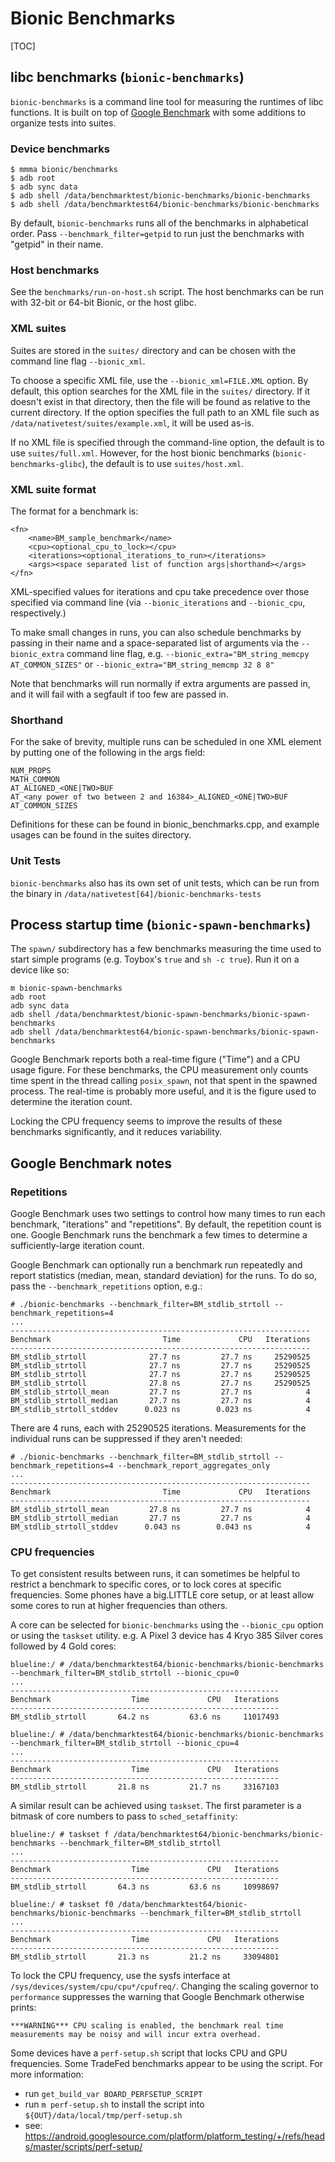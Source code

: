 # Bionic Benchmarks

[TOC]

## libc benchmarks (`bionic-benchmarks`)

`bionic-benchmarks` is a command line tool for measuring the runtimes of libc functions. It is built
on top of [Google Benchmark](https://github.com/google/benchmark) with some additions to organize
tests into suites.

### Device benchmarks

    $ mmma bionic/benchmarks
    $ adb root
    $ adb sync data
    $ adb shell /data/benchmarktest/bionic-benchmarks/bionic-benchmarks
    $ adb shell /data/benchmarktest64/bionic-benchmarks/bionic-benchmarks

By default, `bionic-benchmarks` runs all of the benchmarks in alphabetical order. Pass
`--benchmark_filter=getpid` to run just the benchmarks with "getpid" in their name.

### Host benchmarks

See the `benchmarks/run-on-host.sh` script. The host benchmarks can be run with 32-bit or 64-bit
Bionic, or the host glibc.

### XML suites

Suites are stored in the `suites/` directory and can be chosen with the command line flag
`--bionic_xml`.

To choose a specific XML file, use the `--bionic_xml=FILE.XML` option. By default, this option
searches for the XML file in the `suites/` directory. If it doesn't exist in that directory, then
the file will be found as relative to the current directory. If the option specifies the full path
to an XML file such as `/data/nativetest/suites/example.xml`, it will be used as-is.

If no XML file is specified through the command-line option, the default is to use `suites/full.xml`.
However, for the host bionic benchmarks (`bionic-benchmarks-glibc`), the default is to use
`suites/host.xml`.

### XML suite format

The format for a benchmark is:

```
<fn>
    <name>BM_sample_benchmark</name>
    <cpu><optional_cpu_to_lock></cpu>
    <iterations><optional_iterations_to_run></iterations>
    <args><space separated list of function args|shorthand></args>
</fn>
```

XML-specified values for iterations and cpu take precedence over those specified via command line
(via `--bionic_iterations` and `--bionic_cpu`, respectively.)

To make small changes in runs, you can also schedule benchmarks by passing in their name and a
space-separated list of arguments via the `--bionic_extra` command line flag, e.g.
`--bionic_extra="BM_string_memcpy AT_COMMON_SIZES"` or `--bionic_extra="BM_string_memcmp 32 8 8"`

Note that benchmarks will run normally if extra arguments are passed in, and it will fail
with a segfault if too few are passed in.

### Shorthand

For the sake of brevity, multiple runs can be scheduled in one XML element by putting one of the
following in the args field:

    NUM_PROPS
    MATH_COMMON
    AT_ALIGNED_<ONE|TWO>BUF
    AT_<any power of two between 2 and 16384>_ALIGNED_<ONE|TWO>BUF
    AT_COMMON_SIZES

Definitions for these can be found in bionic_benchmarks.cpp, and example usages can be found in
the suites directory.

### Unit Tests

`bionic-benchmarks` also has its own set of unit tests, which can be run from the binary in
`/data/nativetest[64]/bionic-benchmarks-tests`

## Process startup time (`bionic-spawn-benchmarks`)

The `spawn/` subdirectory has a few benchmarks measuring the time used to start simple programs
(e.g. Toybox's `true` and `sh -c true`). Run it on a device like so:

    m bionic-spawn-benchmarks
    adb root
    adb sync data
    adb shell /data/benchmarktest/bionic-spawn-benchmarks/bionic-spawn-benchmarks
    adb shell /data/benchmarktest64/bionic-spawn-benchmarks/bionic-spawn-benchmarks

Google Benchmark reports both a real-time figure ("Time") and a CPU usage figure. For these
benchmarks, the CPU measurement only counts time spent in the thread calling `posix_spawn`, not that
spent in the spawned process. The real-time is probably more useful, and it is the figure used to
determine the iteration count.

Locking the CPU frequency seems to improve the results of these benchmarks significantly, and it
reduces variability.

## Google Benchmark notes

### Repetitions

Google Benchmark uses two settings to control how many times to run each benchmark, "iterations" and
"repetitions". By default, the repetition count is one. Google Benchmark runs the benchmark a few
times to determine a sufficiently-large iteration count.

Google Benchmark can optionally run a benchmark run repeatedly and report statistics (median, mean,
standard deviation) for the runs. To do so, pass the `--benchmark_repetitions` option, e.g.:

    # ./bionic-benchmarks --benchmark_filter=BM_stdlib_strtoll --benchmark_repetitions=4
    ...
    -------------------------------------------------------------------
    Benchmark                         Time             CPU   Iterations
    -------------------------------------------------------------------
    BM_stdlib_strtoll              27.7 ns         27.7 ns     25290525
    BM_stdlib_strtoll              27.7 ns         27.7 ns     25290525
    BM_stdlib_strtoll              27.7 ns         27.7 ns     25290525
    BM_stdlib_strtoll              27.8 ns         27.7 ns     25290525
    BM_stdlib_strtoll_mean         27.7 ns         27.7 ns            4
    BM_stdlib_strtoll_median       27.7 ns         27.7 ns            4
    BM_stdlib_strtoll_stddev      0.023 ns        0.023 ns            4

There are 4 runs, each with 25290525 iterations. Measurements for the individual runs can be
suppressed if they aren't needed:

    # ./bionic-benchmarks --benchmark_filter=BM_stdlib_strtoll --benchmark_repetitions=4 --benchmark_report_aggregates_only
    ...
    -------------------------------------------------------------------
    Benchmark                         Time             CPU   Iterations
    -------------------------------------------------------------------
    BM_stdlib_strtoll_mean         27.8 ns         27.7 ns            4
    BM_stdlib_strtoll_median       27.7 ns         27.7 ns            4
    BM_stdlib_strtoll_stddev      0.043 ns        0.043 ns            4

### CPU frequencies

To get consistent results between runs, it can sometimes be helpful to restrict a benchmark to
specific cores, or to lock cores at specific frequencies. Some phones have a big.LITTLE core setup,
or at least allow some cores to run at higher frequencies than others.

A core can be selected for `bionic-benchmarks` using the `--bionic_cpu` option or using the
`taskset` utility. e.g. A Pixel 3 device has 4 Kryo 385 Silver cores followed by 4 Gold cores:

    blueline:/ # /data/benchmarktest64/bionic-benchmarks/bionic-benchmarks --benchmark_filter=BM_stdlib_strtoll --bionic_cpu=0
    ...
    ------------------------------------------------------------
    Benchmark                  Time             CPU   Iterations
    ------------------------------------------------------------
    BM_stdlib_strtoll       64.2 ns         63.6 ns     11017493

    blueline:/ # /data/benchmarktest64/bionic-benchmarks/bionic-benchmarks --benchmark_filter=BM_stdlib_strtoll --bionic_cpu=4
    ...
    ------------------------------------------------------------
    Benchmark                  Time             CPU   Iterations
    ------------------------------------------------------------
    BM_stdlib_strtoll       21.8 ns         21.7 ns     33167103

A similar result can be achieved using `taskset`. The first parameter is a bitmask of core numbers
to pass to `sched_setaffinity`:

    blueline:/ # taskset f /data/benchmarktest64/bionic-benchmarks/bionic-benchmarks --benchmark_filter=BM_stdlib_strtoll
    ...
    ------------------------------------------------------------
    Benchmark                  Time             CPU   Iterations
    ------------------------------------------------------------
    BM_stdlib_strtoll       64.3 ns         63.6 ns     10998697

    blueline:/ # taskset f0 /data/benchmarktest64/bionic-benchmarks/bionic-benchmarks --benchmark_filter=BM_stdlib_strtoll
    ...
    ------------------------------------------------------------
    Benchmark                  Time             CPU   Iterations
    ------------------------------------------------------------
    BM_stdlib_strtoll       21.3 ns         21.2 ns     33094801

To lock the CPU frequency, use the sysfs interface at `/sys/devices/system/cpu/cpu*/cpufreq/`.
Changing the scaling governor to `performance` suppresses the warning that Google Benchmark
otherwise prints:

    ***WARNING*** CPU scaling is enabled, the benchmark real time measurements may be noisy and will incur extra overhead.

Some devices have a `perf-setup.sh` script that locks CPU and GPU frequencies. Some TradeFed
benchmarks appear to be using the script. For more information:
 * run `get_build_var BOARD_PERFSETUP_SCRIPT`
 * run `m perf-setup.sh` to install the script into `${OUT}/data/local/tmp/perf-setup.sh`
 * see: https://android.googlesource.com/platform/platform_testing/+/refs/heads/master/scripts/perf-setup/
